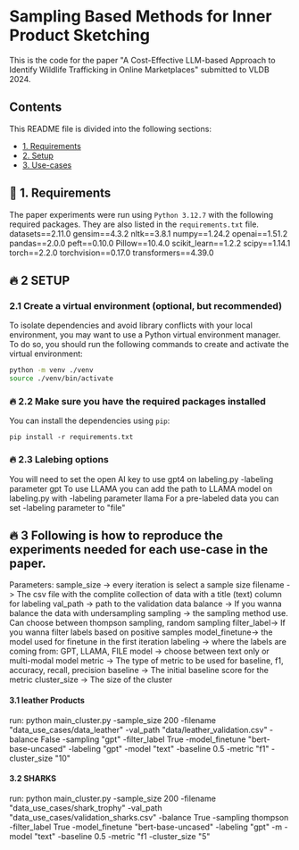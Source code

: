 # Sampling Based Methods for Inner Product Sketching

This is the code for the paper "A Cost-Effective LLM-based Approach to Identify Wildlife
Trafficking in Online Marketplaces" submitted to VLDB 2024.


## Contents

This README file is divided into the following sections:

* [1. Requirements](#-1-requirements)
* [2. Setup ](#-2-setup)
* [3. Use-cases ](#-3-use-cases)



## 🚀 1. Requirements
The paper experiments were run using `Python 3.12.7` with the following required packages. They are also listed in the `requirements.txt` file.
datasets==2.11.0
gensim==4.3.2
nltk==3.8.1
numpy==1.24.2
openai==1.51.2
pandas==2.0.0
peft==0.10.0
Pillow==10.4.0
scikit_learn==1.2.2
scipy==1.14.1
torch==2.2.0
torchvision==0.17.0
transformers==4.39.0

## 🔥 2 SETUP
### 2.1 Create a virtual environment (optional, but recommended)

To isolate dependencies and avoid library conflicts with your local environment, you may want to use a Python virtual environment manager. To do so, you should run the following commands to create and activate the virtual environment:
```bash
python -m venv ./venv
source ./venv/bin/activate
```

### 🔥 2.2 Make sure you have the required packages installed

You can install the dependencies using `pip`:
```
pip install -r requirements.txt
```
### 🔥 2.3 Lalebing options

You will need to set the open AI key to use gpt4 on labeling.py -labeling parameter gpt
To use LLAMA you can add the path to LLAMA model on labeling.py with -labeling parameter llama
For a pre-labeled data you can set -labeling parameter to "file"

## 🔥 3 Following is how to reproduce the experiments needed for each use-case in the paper.
Parameters:
sample_size -> every iteration is select a sample size
filename -> The csv file with the complite collection of data with a title (text) column for labeling
val_path -> path to the validation data
balance -> If you wanna balance the data with undersampling
sampling -> the sampling method use. Can choose between thompson sampling, random sampling
filter_label-> If you wanna filter labels based on positive samples
model_finetune-> the model used for finetune in the first iteration
labeling -> where the labels are coming from: GPT, LLAMA, FILE
model -> choose between text only or multi-modal model
metric -> The type of metric to be used for baseline, f1, accuracy, recall, precision
baseline -> The initial baseline score for the metric
cluster_size -> The size of the cluster

#### 3.1 leather Products

run: python main_cluster.py -sample_size 200 -filename "data_use_cases/data_leather" -val_path "data/leather_validation.csv" -balance False -sampling "gpt" -filter_label True -model_finetune "bert-base-uncased" -labeling "gpt" -model "text" -baseline 0.5 -metric "f1" -cluster_size "10"

#### 3.2 SHARKS
run: python main_cluster.py -sample_size 200 -filename "data_use_cases/shark_trophy" -val_path "data_use_cases/validation_sharks.csv"  -balance True -sampling thompson -filter_label True -model_finetune "bert-base-uncased" -labeling "gpt" -m -model "text" -baseline 0.5 -metric "f1 -cluster_size "5"

